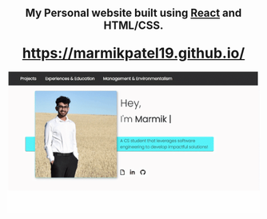 <div align="center" style="text-align: center;"> 
	<h2>
        My Personal website built using <a href="https://reactjs.org/">React</a> and HTML/CSS.    
    </h2>
    <h1 align="center" style="text-align: center; margin-top: 5%">
        <a href="https://marmikpatel19.github.io/"> https://marmikpatel19.github.io/</a>     
    </h1>
</div>

<img
    src="public/images/readme-video.gif"
    alt="Marmik Patel Personal Website Gif"
    width="600px"
    align="center"
    style="
        display: block;
        margin-left: auto;
        margin-right: auto;
        margin-top: 10px;
        text-align: center"
/>
